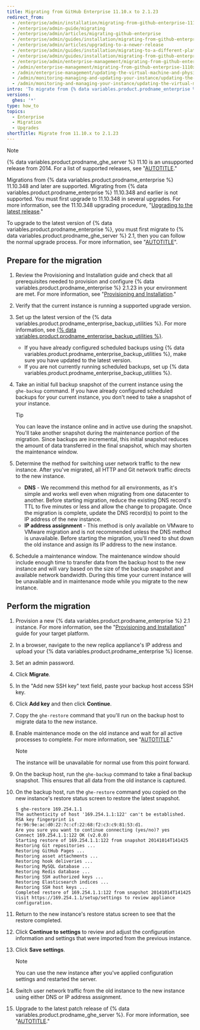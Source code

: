 ```yaml
---
title: Migrating from GitHub Enterprise 11.10.x to 2.1.23
redirect_from:
  - /enterprise/admin/installation/migrating-from-github-enterprise-1110x-to-2123
  - /enterprise/admin-guide/migrating
  - /enterprise/admin/articles/migrating-github-enterprise
  - /enterprise/admin/guides/installation/migrating-from-github-enterprise-v11-10-34x
  - /enterprise/admin/articles/upgrading-to-a-newer-release
  - /enterprise/admin/guides/installation/migrating-to-a-different-platform-or-from-github-enterprise-11-10-34x
  - /enterprise/admin/guides/installation/migrating-from-github-enterprise-11-10-x-to-2-1-23
  - /enterprise/admin/enterprise-management/migrating-from-github-enterprise-1110x-to-2123
  - /admin/enterprise-management/migrating-from-github-enterprise-1110x-to-2123
  - /admin/enterprise-management/updating-the-virtual-machine-and-physical-resources/migrating-from-github-enterprise-1110x-to-2123
  - /admin/monitoring-managing-and-updating-your-instance/updating-the-virtual-machine-and-physical-resources/migrating-from-github-enterprise-1110x-to-2123
  - /admin/monitoring-and-managing-your-instance/updating-the-virtual-machine-and-physical-resources/migrating-from-github-enterprise-1110x-to-2123
intro: 'To migrate from {% data variables.product.prodname_enterprise %} 11.10.x to 2.1.23, you''ll need to set up a new appliance instance and migrate data from the previous instance.'
versions:
  ghes: '*'
type: how_to
topics:
  - Enterprise
  - Migration
  - Upgrades
shortTitle: Migrate from 11.10.x to 2.1.23
---
```


> [!NOTE]
> {% data variables.product.prodname_ghe_server %} 11.10 is an unsupported release from 2014. For a list of supported releases, see "[AUTOTITLE](/admin/all-releases)."

Migrations from {% data variables.product.prodname_enterprise %} 11.10.348 and later are supported. Migrating from {% data variables.product.prodname_enterprise %} 11.10.348 and earlier is not supported. You must first upgrade to 11.10.348 in several upgrades. For more information, see the 11.10.348 upgrading procedure, "[Upgrading to the latest release](/enterprise/11.10.340/admin/articles/upgrading-to-the-latest-release/)."

To upgrade to the latest version of {% data variables.product.prodname_enterprise %}, you must first migrate to {% data variables.product.prodname_ghe_server %} 2.1, then you can follow the normal upgrade process. For more information, see "[AUTOTITLE](/admin/upgrading-your-instance/preparing-to-upgrade/overview-of-the-upgrade-process)".

## Prepare for the migration

1. Review the Provisioning and Installation guide and check that all prerequisites needed to provision and configure {% data variables.product.prodname_enterprise %} 2.1.23 in your environment are met. For more information, see "[Provisioning and Installation](/enterprise/2.1/admin/guides/installation/provisioning-and-installation/)."
1. Verify that the current instance is running a supported upgrade version.
1. Set up the latest version of the {% data variables.product.prodname_enterprise_backup_utilities %}. For more information, see [{% data variables.product.prodname_enterprise_backup_utilities %}](https://github.com/github/backup-utils).
    * If you have already configured scheduled backups using {% data variables.product.prodname_enterprise_backup_utilities %}, make sure you have updated to the latest version.
    * If you are not currently running scheduled backups, set up {% data variables.product.prodname_enterprise_backup_utilities %}.
1. Take an initial full backup snapshot of the current instance using the `ghe-backup` command. If you have already configured scheduled backups for your current instance, you don't need to take a snapshot of your instance.

   > [!TIP]
   > You can leave the instance online and in active use during the snapshot. You'll take another snapshot during the maintenance portion of the migration. Since backups are incremental, this initial snapshot reduces the amount of data transferred in the final snapshot, which may shorten the maintenance window.

1. Determine the method for switching user network traffic to the new instance. After you've migrated, all HTTP and Git network traffic directs to the new instance.
    * **DNS** - We recommend this method for all environments, as it's simple and works well even when migrating from one datacenter to another. Before starting migration, reduce the existing DNS record's TTL to five minutes or less and allow the change to propagate. Once the migration is complete, update the DNS record(s) to point to the IP address of the new instance.
    * **IP address assignment** - This method is only available on VMware to VMware migration and is not recommended unless the DNS method is unavailable. Before starting the migration, you'll need to shut down the old instance and assign its IP address to the new instance.
1. Schedule a maintenance window. The maintenance window should include enough time to transfer data from the backup host to the new instance and will vary based on the size of the backup snapshot and available network bandwidth. During this time your current instance will be unavailable and in maintenance mode while you migrate to the new instance.

## Perform the migration

1. Provision a new {% data variables.product.prodname_enterprise %} 2.1 instance. For more information, see the "[Provisioning and Installation](/enterprise/2.1/admin/guides/installation/provisioning-and-installation/)" guide for your target platform.
1. In a browser, navigate to the new replica appliance's IP address and upload your {% data variables.product.prodname_enterprise %} license.
1. Set an admin password.
1. Click **Migrate**.
1. In the "Add new SSH key" text field, paste your backup host access SSH key.
1. Click **Add key** and then click **Continue**.
1. Copy the `ghe-restore` command that you'll run on the backup host to migrate data to the new instance.
1. Enable maintenance mode on the old instance and wait for all active processes to complete. For more information, see "[AUTOTITLE](/admin/configuration/configuring-your-enterprise/enabling-and-scheduling-maintenance-mode)."

   > [!NOTE]
   > The instance will be unavailable for normal use from this point forward.

1. On the backup host, run the `ghe-backup` command to take a final backup snapshot. This ensures that all data from the old instance is captured.
1. On the backup host, run the `ghe-restore` command you copied on the new instance's restore status screen to restore the latest snapshot.

   ```shell
   $ ghe-restore 169.254.1.1
   The authenticity of host '169.254.1.1:122' can't be established.
   RSA key fingerprint is fe:96:9e:ac:d0:22:7c:cf:22:68:f2:c3:c9:81:53:d1.
   Are you sure you want to continue connecting (yes/no)? yes
   Connect 169.254.1.1:122 OK (v2.0.0)
   Starting restore of 169.254.1.1:122 from snapshot 20141014T141425
   Restoring Git repositories ...
   Restoring GitHub Pages ...
   Restoring asset attachments ...
   Restoring hook deliveries ...
   Restoring MySQL database ...
   Restoring Redis database ...
   Restoring SSH authorized keys ...
   Restoring Elasticsearch indices ...
   Restoring SSH host keys ...
   Completed restore of 169.254.1.1:122 from snapshot 20141014T141425
   Visit https://169.254.1.1/setup/settings to review appliance configuration.
   ```

1. Return to the new instance's restore status screen to see that the restore completed.
1. Click **Continue to settings** to review and adjust the configuration information and settings that were imported from the previous instance.
1. Click **Save settings**.

   > [!NOTE]
   > You can use the new instance after you've applied configuration settings and restarted the server.

1. Switch user network traffic from the old instance to the new instance using either DNS or IP address assignment.
1. Upgrade to the latest patch release of {% data variables.product.prodname_ghe_server %}. For more information, see "[AUTOTITLE](/admin/upgrading-your-instance/preparing-to-upgrade/overview-of-the-upgrade-process)."
